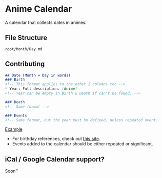 # Anime Calendar
A calendar that collects dates in animes.

## File Structure
`root/Month/Day.md`

## Contributing
```markdown
## Date (Month + Day in words)
### Birth
<!-- This format applies to the other 2 columns too -->
* Year: Full description. [Anime]
<!-- Year can be empty in Birth & Death if can't be found. -->

### Death
<!-- Same format -->

### Events
<!-- Same format, but the year must be defined, unless repeated event. -->
```

[Example](https://github.com/austinhuang0131/anime-calendar/blob/master/March/20.md)

* For birthday references, check out [this site](https://www.animecharactersdatabase.com/birthdays.php).
* Events added to the calendar should be either repeated or significant.

## iCal / Google Calendar support?
Soon™
